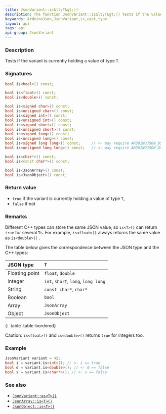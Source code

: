 ```yaml
---
title: JsonVariant::is&lt;T&gt;()
description: The function JsonVariant::is&lt;T&gt;() tests if the value has the type T.
keywords: ArduinoJson,JsonVariant,is,cast,type
layout: api
tags: api
api-group: JsonVariant
---
```


### Description

Tests if the variant is currently holding a value of type `T`.

### Signatures

```c++
bool is<bool>() const;

bool is<float>() const;
bool is<double>() const;

bool is<signed char>() const;
bool is<unsigned char>() const;
bool is<signed int>() const;
bool is<unsigned int>() const;
bool is<signed short>() const;
bool is<unsigned short>() const;
bool is<signed long>() const;
bool is<unsigned long>() const;
bool is<signed long long>() const;     // <- may require ARDUINOJSON_USE_LONG_LONG
bool is<unsigned long long>() const;   // <- may require ARDUINOJSON_USE_LONG_LONG

bool is<char*>() const;
bool is<const char*>() const;

bool is<JsonArray>() const;
bool is<JsonObject>() const;
```

### Return value

* `true` if the variant is currently holding a value of type `T`,
* `false` if not

### Remarks

Different C++ types can store the same JSON value, so `is<T>()` can return `true` for several `T`s. For example, `is<float>()` always returns the same value as `is<double>()` .

The table below gives the correspondence between the JSON type and the C++ types:

| JSON type      | `T`                                 |
|:---------------|:------------------------------------|
| Floating point | `float`, `double`                   |
| Integer        | `int`, `short`, `long`, `long long` |
| String         | `const char*`, `char*`              |
| Boolean        | `bool`                              |
| Array          | `JsonArray`                         |
| Object         | `JsonObject`                        |
{: .table .table-bordered}

Caution: `is<float>()` and `is<double>()` returns `true` for integers too.

### Example

```c++
JsonVariant variant = 42;
bool i = variant.is<int>(); // <- i == true
bool d = variant.is<double>(); // <- d == false
bool s = variant.is<char*>(); // <- s == false
```

### See also

* [`JsonVariant::as<T>()`]({{site.baseurl}}/api/jsonvariant/as/)
* [`JsonArray::is<T>()`]({{site.baseurl}}/api/jsonarray/is/)
* [`JsonObject::is<T>()`]({{site.baseurl}}/api/jsonobject/is/)